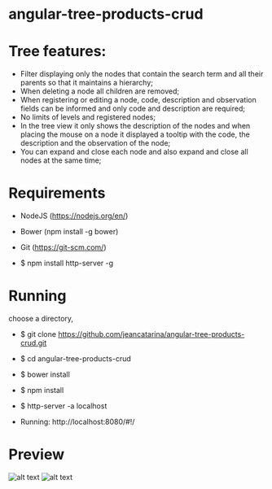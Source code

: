 # angular-tree-products-crud

# Tree features:
  - Filter displaying only the nodes that contain the search term and all their parents so that it maintains a hierarchy;
  - When deleting a node all children are removed;
  - When registering or editing a node, code, description and observation fields can be informed and only code and description are required;
  - No limits of levels and registered nodes;
  - In the tree view it only shows the description of the nodes and when placing the mouse on a node it displayed a tooltip with the code, the description and the observation of the node;
  - You can expand and close each node and also expand and close all nodes at the same time;
  
# Requirements

 - NodeJS (https://nodejs.org/en/)
 
 - Bower (npm install -g bower)
 
 - Git (https://git-scm.com/)
 
 - $ npm install http-server -g
 
# Running

choose a directory, 

- $ git clone https://github.com/jeancatarina/angular-tree-products-crud.git

- $ cd angular-tree-products-crud

- $ bower install

- $ npm install

- $ http-server -a localhost

- Running: http://localhost:8080/#!/

# Preview
![alt text](https://github.com/jeancatarina/angular-tree-products-crud/blob/master/gifs/arvore.gif)
![alt text](https://github.com/jeancatarina/angular-tree-products-crud/blob/master/gifs/inclusaosalvar.gif)
